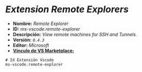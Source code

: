 <!-- Autor: Daniel Benjamin Perez Morales -->
<!-- GitHub: https://github.com/D4nitrix13 -->
<!-- GitLab: https://gitlab.com/D4nitrix13 -->
<!-- Correo electrónico: danielperezdev@proton.me -->

# ***Extension Remote Explorers***

- **Nombre:** *Remote Explorer*
- **ID:** *ms-vscode.remote-explorer*
- **Descripción:** *View remote machines for SSH and Tunnels.*
- **Versión:** *`0.4.3`*
- **Editor:** *Microsoft*
- **[Vínculo de VS Marketplace:](https://marketplace.visualstudio.com/items?itemName=ms-vscode.remote-explorer "https://marketplace.visualstudio.com/items?itemName=ms-vscode.remote-explorer")**

```plaintext
# Id Extensión Vscode
ms-vscode.remote-explorer
```
